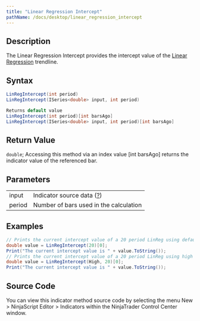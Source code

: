 ```yaml
---
title: "Linear Regression Intercept"
pathName: /docs/desktop/linear_regression_intercept
---
```


## Description

The Linear Regression Intercept provides the intercept value of the [Linear Regression](/docs/desktop/linear_regression) trendline.

## Syntax

```csharp
LinRegIntercept(int period)
LinRegIntercept(ISeries<double> input, int period)

Returns default value
LinRegIntercept(int period)[int barsAgo]
LinRegIntercept(ISeries<double> input, int period)[int barsAgo]
```

## Return Value

`double`; Accessing this method via an index value [int barsAgo] returns the indicator value of the referenced bar.

## Parameters

|  |  |
| --- | --- |
| input | Indicator source data ([?](/docs/desktop/valid_input_data_for_indicator)) |
| period | Number of bars used in the calculation |

## Examples

```csharp
// Prints the current intercept value of a 20 period LinReg using default price type
double value = LinRegIntercept(20)[0];
Print("The current intercept value is " + value.ToString());
// Prints the current intercept value of a 20 period LinReg using high price type
double value = LinRegIntercept(High, 20)[0];
Print("The current intercept value is " + value.ToString());
```

## Source Code

You can view this indicator method source code by selecting the menu New > NinjaScript Editor > Indicators within the NinjaTrader Control Center window.
